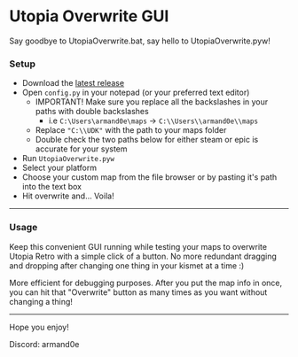 # Utopia Overwrite GUI
Say goodbye to UtopiaOverwrite.bat, say hello to UtopiaOverwrite.pyw!
### Setup
* Download the [latest release](https://github.com/armand0e/Utopia-Overwrite-GUI/releases/latest)
* Open `config.py` in your notepad (or your preferred text editor)
    * IMPORTANT! Make sure you replace all the backslashes in your paths with double backslashes
        * i.e `C:\Users\armand0e\maps` ->  `C:\\Users\\armand0e\\maps`
    * Replace `"C:\\UDK"` with the path to your maps folder
    * Double check the two paths below for either steam or epic is accurate for your system
* Run `UtopiaOverwrite.pyw`
* Select your platform 
* Choose your custom map from the file browser or by pasting it's path into the text box
* Hit overwrite and... Voila!
_____
### Usage
Keep this convenient GUI running while testing your maps to overwrite Utopia Retro with a simple click of a button. No more redundant dragging and dropping after changing one thing in your kismet at a time :)

More efficient for debugging purposes. After you put the map info in once, you can hit that "Overwrite" button as many times as you want without changing a thing! 
___
Hope you enjoy!

Discord: armand0e

